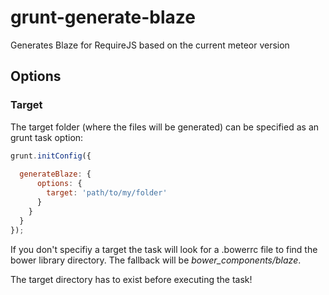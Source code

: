 grunt-generate-blaze
====================

Generates Blaze for RequireJS based on the current meteor version

## Options
### Target
The target folder (where the files will be generated) can be specified as an grunt task option:
```javascript
grunt.initConfig({
  
  generateBlaze: {
      options: {
        target: 'path/to/my/folder'
      }
    }
  }
});
```

If you don't specifiy a target the task will look for a .bowerrc file to find the bower library directory.
The fallback will be *bower_components/blaze*.

The target directory has to exist before executing the task!
